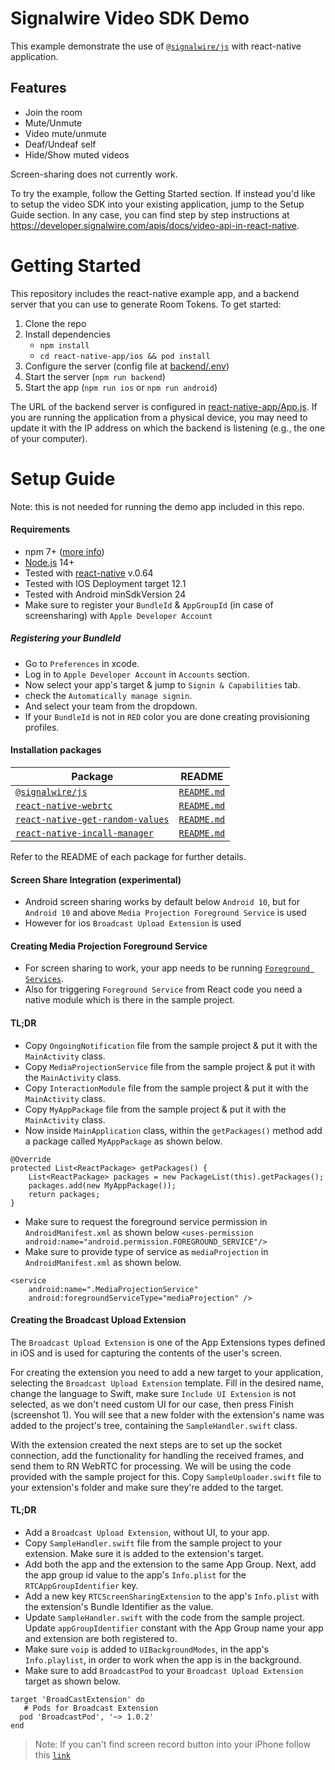 # Signalwire Video SDK Demo

This example demonstrate the use of [`@signalwire/js`](https://www.npmjs.com/package/@signalwire/js) with react-native application.

## Features

- Join the room
- Mute/Unmute
- Video mute/unmute
- Deaf/Undeaf self
- Hide/Show muted videos

Screen-sharing does not currently work.

To try the example, follow the Getting Started section. If instead you'd like to setup the video SDK into your existing application, jump to the Setup Guide section. In any case, you can find step by step instructions at https://developer.signalwire.com/apis/docs/video-api-in-react-native.

# Getting Started

This repository includes the react-native example app, and a backend server that you can use to generate Room Tokens. To get started:

 1. Clone the repo
 2. Install dependencies
    - `npm install`
    - `cd react-native-app/ios && pod install`
 3. Configure the server (config file at [backend/.env](backend/.env))
 4. Start the server (`npm run backend`)
 5. Start the app (`npm run ios` or `npm run android`)

The URL of the backend server is configured in [react-native-app/App.js](react-native-app/App.js). If you are running the application from a physical device, you may need to update it with the IP address on which the backend is listening (e.g., the one of your computer).

# Setup Guide

Note: this is not needed for running the demo app included in this repo.

#### Requirements

- npm 7+ ([more info](https://docs.npmjs.com/cli/v7/using-npm/workspaces))
- [Node.js](https://nodejs.org/) 14+
- Tested with [react-native](https://github.com/facebook/react-native/releases/tag/v0.64.0) v.0.64
- Tested with IOS Deployment target 12.1
- Tested with Android minSdkVersion 24
- Make sure to register your `BundleId` & `AppGroupId` (in case of screensharing) with `Apple Developer Account`

##### Registering your BundleId

- Go to `Preferences` in xcode.
- Log in to `Apple Developer Account` in `Accounts` section.
- Now select your app's target & jump to `Signin & Capabilities` tab.
- check the `Automatically manage signin`.
- And select your team from the dropdown.
- If your `BundleId` is not in `RED` color you are done creating provisioning profiles.

#### Installation packages

| Package                                                                                          | README                                                                           |
| ------------------------------------------------------------------------------------------------ | -------------------------------------------------------------------------------- |
| [`@signalwire/js`](https://www.npmjs.com/package/@signalwire/js)                                 | [`README.md`](packages/js/README.md)                                             |
| [`react-native-webrtc`](https://www.npmjs.com/package/react-native-webrtc)                       | [`README.md`](https://github.com/react-native-webrtc/react-native-webrtc#readme) |
| [`react-native-get-random-values`](https://www.npmjs.com/package/react-native-get-random-values) | [`README.md`](https://github.com/LinusU/react-native-get-random-values#readme)   |
| [`react-native-incall-manager`](https://www.npmjs.com/package/react-native-incall-manager)       | [`README.md`](https://github.com/zxcpoiu/react-native-incall-manager#readme)     |

Refer to the README of each package for further details.

#### Screen Share Integration (experimental)

- Android screen sharing works by default below `Android 10`, but for `Android 10` and above `Media Projection Foreground Service` is used
- However for ios `Broadcast Upload Extension` is used

#### Creating Media Projection Foreground Service

- For screen sharing to work, your app needs to be running [`Foreground Services`][fservice].
- Also for triggering `Foreground Service` from React code you need a native module which is there in the sample project.

#### TL;DR

- Copy `OngoingNotification` file from the sample project & put it with the `MainActivity` class.
- Copy `MediaProjectionService` file from the sample project & put it with the `MainActivity` class.
- Copy `InteractionModule` file from the sample project & put it with the `MainActivity` class.
- Copy `MyAppPackage` file from the sample project & put it with the `MainActivity` class.
- Now inside `MainApplication` class, within the `getPackages()` method add a package called `MyAppPackage` as shown below.

```
@Override
protected List<ReactPackage> getPackages() {
    List<ReactPackage> packages = new PackageList(this).getPackages();
    packages.add(new MyAppPackage());
    return packages;
}
```

- Make sure to request the foreground service permission in `AndroidManifest.xml` as shown below
  `<uses-permission android:name="android.permission.FOREGROUND_SERVICE"/>`
- Make sure to provide type of service as `mediaProjection` in `AndroidManifest.xml` as shown below.

```
<service
    android:name=".MediaProjectionService"
    android:foregroundServiceType="mediaProjection" />
```

#### Creating the Broadcast Upload Extension

The `Broadcast Upload Extension` is one of the App Extensions types defined in iOS and is used for capturing the contents of the user's screen.

For creating the extension you need to add a new target to your application, selecting the `Broadcast Upload Extension` template. Fill in the desired name, change the language to Swift, make sure `Include UI Extension` is not selected, as we don't need custom UI for our case, then press Finish (screenshot 1). You will see that a new folder with the extension's name was added to the project's tree, containing the `SampleHandler.swift` class.

With the extension created the next steps are to set up the socket connection, add the functionality for handling the received frames, and send them to RN WebRTC for processing. We will be using the code provided with the sample project for this. Copy `SampleUploader.swift` file to your extension's folder and make sure they're added to the target.

#### TL;DR

- Add a `Broadcast Upload Extension`, without UI, to your app.
- Copy `SampleHandler.swift` file from the sample project to your extension. Make sure it is added to the extension's target.
- Add both the app and the extension to the same App Group. Next, add the app group id value to the app's `Info.plist` for the `RTCAppGroupIdentifier` key.
- Add a new key `RTCScreenSharingExtension` to the app's `Info.plist` with the extension's Bundle Identifier as the value.
- Update `SampleHandler.swift` with the code from the sample project. Update `appGroupIdentifier` constant with the App Group name your app and extension are both registered to.
- Make sure `voip` is added to `UIBackgroundModes`, in the app's `Info.playlist`, in order to work when the app is in the background.
- Make sure to add `BroadcastPod` to your `Broadcast Upload Extension` target as shown below.

```
target 'BroadCastExtension' do
   # Pods for Broadcast Extension
  pod 'BroadcastPod', '~> 1.0.2'
end
```

> Note: If you can't find screen record button into your iPhone follow this [`link`][ssguide]

[permissions]: https://developer.signalwire.com/apis/reference/video_permissions
[generate jwt token]: https://codesandbox.io/s/lingering-glitter-r8bxl
[ssguide]: https://support.logmeininc.com/joinme/help/sharing-your-screen-on-ipad-or-iphone-joinme-t-joinme-share-ios
[fservice]: https://developer.android.com/guide/components/foreground-services
